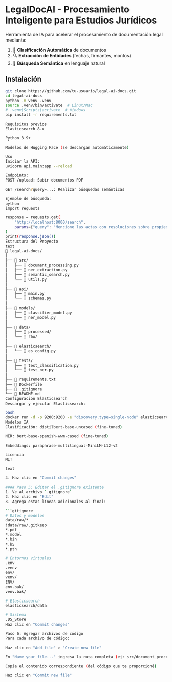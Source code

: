 # LegalDocAI - Procesamiento Inteligente para Estudios Jurídicos

Herramienta de IA para acelerar el procesamiento de documentación legal mediante:

1. 🤖 **Clasificación Automática** de documentos
2. 🔍 **Extracción de Entidades** (fechas, firmantes, montos)
3. 🔎 **Búsqueda Semántica** en lenguaje natural

## Instalación

```bash
git clone https://github.com/tu-usuario/legal-ai-docs.git
cd legal-ai-docs
python -m venv .venv
source .venv/bin/activate  # Linux/Mac
# .venv\Scripts\activate  # Windows
pip install -r requirements.txt

Requisitos previos
Elasticsearch 8.x

Python 3.9+

Modelos de Hugging Face (se descargan automáticamente)

Uso
Iniciar la API:
uvicorn api.main:app --reload

Endpoints:
POST /upload: Subir documentos PDF

GET /search?query=...: Realizar búsquedas semánticas

Ejemplo de búsqueda:
python
import requests

response = requests.get(
    "http://localhost:8000/search",
    params={"query": "Mencione las actas con resoluciones sobre propiedad intelectual del 2023"}
)
print(response.json())
Estructura del Proyecto
text
📁 legal-ai-docs/
│
├── 📁 src/
│   ├── 📄 document_processing.py
│   ├── 📄 ner_extraction.py
│   ├── 📄 semantic_search.py
│   └── 📄 utils.py
│
├── 📁 api/
│   ├── 📄 main.py
│   └── 📄 schemas.py
│
├── 📁 models/
│   ├── 📄 classifier_model.py
│   └── 📄 ner_model.py
│
├── 📁 data/
│   ├── 📁 processed/
│   └── 📁 raw/
│
├── 📁 elasticsearch/
│   └── 📄 es_config.py
│
├── 📁 tests/
│   ├── 📄 test_classification.py
│   └── 📄 test_ner.py
│
├── 📄 requirements.txt
├── 📄 Dockerfile
├── 📄 .gitignore
└── 📄 README.md
Configuración Elasticsearch
Descargar y ejecutar Elasticsearch:

bash
docker run -d -p 9200:9200 -e "discovery.type=single-node" elasticsearch:8.9.0
Modelos IA
Clasificación: distilbert-base-uncased (fine-tuned)

NER: bert-base-spanish-wwm-cased (fine-tuned)

Embeddings: paraphrase-multilingual-MiniLM-L12-v2

Licencia
MIT

text

4. Haz clic en "Commit changes"

#### Paso 5: Editar el .gitignore existente
1. Ve al archivo `.gitignore`
2. Haz clic en "Edit"
3. Agrega estas líneas adicionales al final:

```gitignore
# Datos y modelos
data/raw/*
!data/raw/.gitkeep
*.pdf
*.model
*.bin
*.h5
*.pth

# Entornos virtuales
.env
.venv
env/
venv/
ENV/
env.bak/
venv.bak/

# Elasticsearch
elasticsearch/data

# Sistema
.DS_Store
Haz clic en "Commit changes"

Paso 6: Agregar archivos de código
Para cada archivo de código:

Haz clic en "Add file" > "Create new file"

En "Name your file..." ingresa la ruta completa (ej: src/document_processing.py)

Copia el contenido correspondiente (del código que te proporcioné)

Haz clic en "Commit new file"

